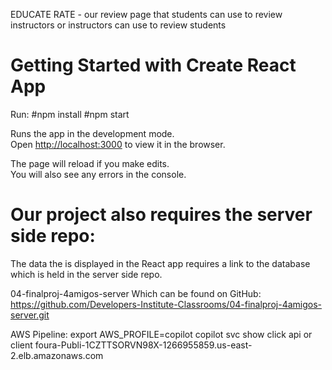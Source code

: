 EDUCATE RATE - our review page that students can use to review instructors or instructors can use to review students

# Getting Started with Create React App

Run:
#npm install
#npm start

Runs the app in the development mode.\
Open [http://localhost:3000](http://localhost:3000) to view it in the browser.

The page will reload if you make edits.\
You will also see any errors in the console.

# Our project also requires the server side repo:

The data the is displayed in the React app requires a link to the database which is held in the server side repo.

04-finalproj-4amigos-server
Which can be found on GitHub: https://github.com/Developers-Institute-Classrooms/04-finalproj-4amigos-server.git

AWS Pipeline:
export AWS_PROFILE=copilot
copilot svc show
click api or client
foura-Publi-1CZTTSORVN98X-1266955859.us-east-2.elb.amazonaws.com
